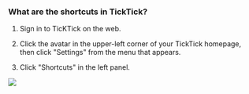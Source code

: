 ### What are the shortcuts in TickTick?

1. Sign in to TicKTick on the web.

2. Click the avatar in the upper-left corner of your TickTick homepage, then click "Settings" from the menu that appears.

3. Click "Shortcuts" in the left panel.

![](../../../images/ticktick-web-version/task/2.6.19.png)

